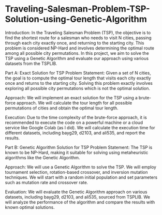 # Traveling-Salesman-Problem-TSP-Solution-using-Genetic-Algorithm

Introduction:
In the Traveling Salesman Problem (TSP), the objective is to find the shortest route for a salesman who needs to visit N cities, passing through each city exactly once, and returning to the starting city. This problem is considered NP-Hard and involves determining the optimal route among all possible city permutations. In this project, we aim to solve the TSP using a Genetic Algorithm and evaluate our approach using various datasets from the TSPLIB.

Part A: Exact Solution for TSP
Problem Statement:
Given a set of N cities, the goal is to compute the optimal tour length that visits each city exactly once and returns to the starting city. Solving this problem exactly involves exploring all possible city permutations which is not the optimal solution.

Approach:
We will implement an exact solution for the TSP using a brute-force approach. We will calculate the tour length for all possible permutations of cities and obtain the optimal tour length.

Execution:
Due to the time complexity of the brute-force approach, it is recommended to execute the code on a powerful machine or a cloud service like Google Colab (as I did). We will calculate the execution time for different datasets, including bayg29, d2103, and ali535, and report the results.

Part B: Genetic Algorithm Solution for TSP
Problem Statement:
The TSP is known to be NP-Hard, making it suitable for solving using metaheuristic algorithms like the Genetic Algorithm.

Approach:
We will use a Genetic Algorithm to solve the TSP. We will employ tournament selection, rotation-based crossover, and inversion mutation techniques. We will start with a random initial population and set parameters such as mutation rate and crossover rate.

Evaluation:
We will evaluate the Genetic Algorithm approach on various datasets, including bayg29, d2103, and ali535, sourced from TSPLIB. We will analyze the performance of the algorithm and compare the results with known optimal solutions.
